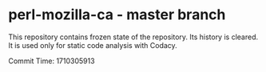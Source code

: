 # perl-mozilla-ca - master branch

This repository contains frozen state of the repository.
Its history is cleared. It is used only for static code
analysis with Codacy.

Commit Time: 1710305913